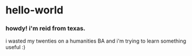 # hello-world

### howdy! i'm reid from texas.

i wasted my twenties on a humanities BA and i'm trying to learn something useful :)
